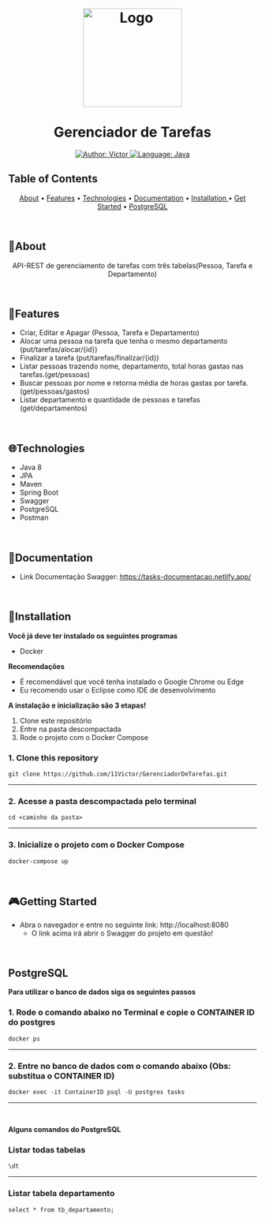 <h1 align="center">
	<img src="https://i.imgur.com/USFFl6m.png"  alt="Logo"  width="200"><br><br>
    Gerenciador de Tarefas
</h1>

<div>
    <p align="center">
    <a href="https://www.linkedin.com/in/victor-valencio-854012209/" target="_blank">
        <img src="https://img.shields.io/static/v1?label=Author&message=Victor Valencio&color=00ba6d&style=for-the-badge&logo=LinkedIn" alt="Author: Victor">
    </a>
    <a href="#">
		<img  src="https://img.shields.io/static/v1?label=Language&message=Java&color=red&style=for-the-badge&logo=Java"  alt="Language: Java">
	</a>
    </p>
</div>

## Table of Contents

<p align="center">
 <a href="#about">About</a> •
 <a href="#features">Features</a> •
 <a href="#technologies">Technologies</a> • 
 <a href="#documentation">Documentation</a> •
 <a href="#installation ">Installation </a> •
 <a href="#getting-started">Get Started</a> •
 <a href="#postgresql">PostgreSQL</a>
 
</p>

<br>

## 📌About

<div>
    <p align="center">
    API-REST de gerenciamento de tarefas com três tabelas(Pessoa, Tarefa e Departamento)
    </p>
</div>

<br>

## 🚀Features

- Criar, Editar e Apagar (Pessoa, Tarefa e Departamento)
- Alocar uma pessoa na tarefa que tenha o mesmo departamento (put/tarefas/alocar/{id})
- Finalizar a tarefa (put/tarefas/finalizar/{id})
- Listar pessoas trazendo nome, departamento, total horas gastas nas tarefas.(get/pessoas)
- Buscar pessoas por nome e retorna média de horas gastas por tarefa. (get/pessoas/gastos)
- Listar departamento e quantidade de pessoas e tarefas (get/departamentos)

<br>

## 🌐Technologies

- Java 8
- JPA
- Maven
- Spring Boot
- Swagger
- PostgreSQL
- Postman

<br>

## 📃Documentation

- Link Documentação Swagger: https://tasks-documentacao.netlify.app/

<br>

## 📕Installation
**Você já deve ter instalado os seguintes programas**
- Docker

**Recomendações**
- É recomendável que você tenha instalado o Google Chrome ou Edge
- Eu recomendo usar o Eclipse como IDE de desenvolvimento

**A instalação e inicialização são 3 etapas!**
1. Clone este repositório
2. Entre na pasta descompactada
3. Rode o projeto com o Docker Compose

### 1. Clone this repository
```
git clone https://github.com/11Victor/GerenciadorDeTarefas.git
```
---

### 2. Acesse a pasta descompactada pelo terminal
```
cd <caminho da pasta>
```
---

### 3. Inicialize o projeto com o Docker Compose
```
docker-compose up
```


<br>

## 🎮Getting Started
- Abra o navegador e entre no seguinte link: http://localhost:8080
    - O link acima irá abrir o Swagger do projeto em questão!

<br>

## PostgreSQL
**Para utilizar o banco de dados siga os seguintes passos**

### 1. Rode o comando abaixo no Terminal e copie o CONTAINER ID do postgres
```
docker ps
```
---
### 2. Entre no banco de dados com o comando abaixo (Obs: substitua o CONTAINER ID)
```
docker exec -it ContainerID psql -U postgres tasks
```
---
<br>

**Alguns comandos do PostgreSQL**
### Listar todas tabelas
```
\dt
```
---
### Listar tabela departamento
```
select * from tb_departamento;
```